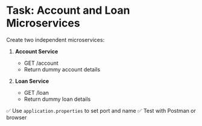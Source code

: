 # Task: Account and Loan Microservices

Create two independent microservices:

1. **Account Service**  
   - GET /account  
   - Return dummy account details

2. **Loan Service**  
   - GET /loan  
   - Return dummy loan details

✅ Use `application.properties` to set port and name
✅ Test with Postman or browser
